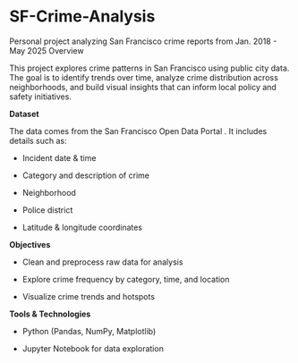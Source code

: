 # SF-Crime-Analysis
Personal project analyzing San Francisco crime reports from Jan. 2018 - May 2025
Overview

This project explores crime patterns in San Francisco using public city data. The goal is to identify trends over time, analyze crime distribution across neighborhoods, and build visual insights that can inform local policy and safety initiatives.

**Dataset**

The data comes from the San Francisco Open Data Portal
. It includes details such as:

- Incident date & time

- Category and description of crime

- Neighborhood

- Police district

- Latitude & longitude coordinates

**Objectives**

- Clean and preprocess raw data for analysis

- Explore crime frequency by category, time, and location

- Visualize crime trends and hotspots

**Tools & Technologies**

- Python (Pandas, NumPy, Matplotlib)

- Jupyter Notebook for data exploration



